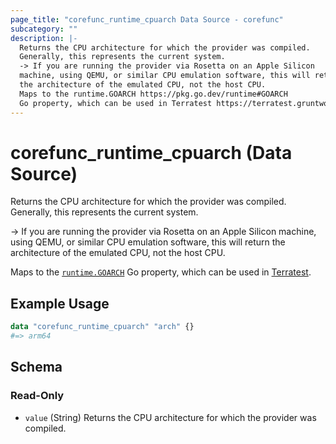 ```yaml
---
page_title: "corefunc_runtime_cpuarch Data Source - corefunc"
subcategory: ""
description: |-
  Returns the CPU architecture for which the provider was compiled.
  Generally, this represents the current system.
  -> If you are running the provider via Rosetta on an Apple Silicon
  machine, using QEMU, or similar CPU emulation software, this will return
  the architecture of the emulated CPU, not the host CPU.
  Maps to the runtime.GOARCH https://pkg.go.dev/runtime#GOARCH
  Go property, which can be used in Terratest https://terratest.gruntwork.io.
---
```


# corefunc_runtime_cpuarch (Data Source)

Returns the CPU architecture for which the provider was compiled.
Generally, this represents the current system.

-> If you are running the provider via Rosetta on an Apple Silicon
machine, using QEMU, or similar CPU emulation software, this will return
the architecture of the emulated CPU, not the host CPU.

Maps to the [`runtime.GOARCH`](https://pkg.go.dev/runtime#GOARCH)
Go property, which can be used in [Terratest](https://terratest.gruntwork.io).

## Example Usage

```terraform
data "corefunc_runtime_cpuarch" "arch" {}
#=> arm64
```

<!-- schema generated by tfplugindocs -->
## Schema

### Read-Only

* `value` (String) Returns the CPU architecture for which the provider was compiled.

<!-- Preview the provider docs with the Terraform registry provider docs preview tool: https://registry.terraform.io/tools/doc-preview -->
